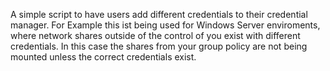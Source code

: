 A simple script to have users add different credentials to their credential manager. For Example this ist being used for Windows Server enviroments, where network shares outside of the control of you exist with different credentials. In this case the shares from your group policy are not being mounted unless the correct credentials exist.
